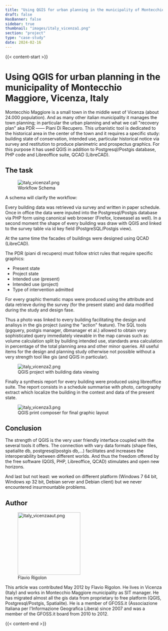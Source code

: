 ```yaml
---
title: "Using QGIS for urban planning in the municipality of Montecchio Maggiore, Vicenza, Italy"
draft: false
HasBanner: false
sidebar: true
thumbnail: "images/italy_vicenza1.png"
section: "project"
type: "case-study"
date: 2024-02-16
---
```

{{< content-start >}}

# Using QGIS for urban planning in the municipality of Montecchio Maggiore, Vicenza, Italy

Montecchio Maggiore is a small town in the middle west of Vicenza (about 24.000 population). And as many other italian municipality it manages the town planning; in particular the urban planning and what we call "recovery plan" aka PDR —— Piani Di Recupero. This urbanistic tool is dedicated to the historical area in the center of the town and it requires a specific study: building state of conservation, intended use, particular historical notice via survey and restitution to produce planimetric and prospectus graphics. For this purpose it has used QGIS in addition to Postgresql/Postgis database, PHP code and Libreoffice suite, QCAD (LibreCAD).

## The task

<figure>
<img src="../images/italy_vicenza1.png" class="align-right" alt="italy_vicenza1.png" />
<figcaption>Workflow Schema</figcaption>
</figure>

A schema will clarify the workflow:

Every building data was retrieved via survey and written in paper schedule. Once in office the data were inputed into the Postgresql/Postgis database via PHP form using canonical web browser (Firefox, Iceweasel as well). In a second moment the shape of every building was draw with QGIS and linked to the survey table via id key field (PostgreSQL/Postgis view).

At the same time the facades of buildings were designed using QCAD (LibreCAD).

The PDR (piani di recupero) must follow strict rules that require specific graphics:

-   Present state
-   Project state
-   Intended use (present)
-   Intended use (project)
-   Type of intervention admitted

For every graphic thematic maps were produced using the attribute and data retrieve during the survey (for the present state) and data modified during the study and design fase.

Thus a photo was linked to every building facilitating the design and analisys in the gis project (using the "action" feature). The SQL tools (pgquery, postgis manager, dbmanager et al.) allowed to obtain very sophisticated query immediately viewable in the map canvas such as: volume calculation split by building intended use, standards area calculation in percentage of the total planning area and other minor queries. All useful items for the design and planning study otherwise not possible without a very strength tool like gis (and QGIS in particular).

<figure>
<img src="../images/italy_vicenza2.png" class="align-right" alt="italy_vicenza2.png" />
<figcaption>QGIS project with building data viewing</figcaption>
</figure>

Finally a synthesis report for every building were produced using libreoffice suite. The report consists in a schedule summarise with photo, cartography extract which localize the building in the contest and data of the present state.

<figure>
<img src="../images/italy_vicenza3.png" class="align-right" alt="italy_vicenza3.png" />
<figcaption>QGIS print composer for final graphic layout</figcaption>
</figure>

## Conclusion

The strength of QGIS is the very user friendly interface coupled with the several tools it offers. The connection with vary data formats (shape files, spatialite db, postgresql/postgis db,\...) facilitates and increases the interoperability between different worlds. And thus the freedom offered by the free software (QGIS, PHP, Libreoffice, QCAD) stimulates and open new horizons.

And last but not least: we worked on different platform (Windows 7 64 bit, Windows xp 32 bit, Debian server and Debian client) but we never encountered insurmountable problems.

## Author

<figure>
<img src="../images/italy_vicenzaaut.png" class="align-left" height="200" alt="italy_vicenzaaut.png" />
<figcaption>Flavio Rigolon</figcaption>
</figure>

This article was contributed May 2012 by Flavio Rigolon. He lives in Vicenza (Italy) and works in Montecchio Maggiore municipality as SIT manager. He has migrated almost all the gis data from proprietary to free platform (QGIS, Postgresql/Postgis, Spatialite). He is a member of GFOSS.it (Associazione Italiana per l\'Informazione Geografica Libera) since 2007 and was a member of the GFOSS.it board from 2010 to 2012.

{{< content-end >}}
